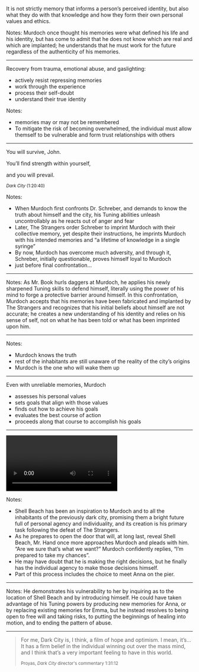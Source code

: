 It is not strictly memory that informs a person’s perceived identity, but also what they do with that knowledge and how they form their own personal values and ethics.

Notes:
Murdoch once thought his memories were what defined his life and his identity, but has come to admit that he does not know which are real and which are implanted; he understands that he must work for the future regardless of the authenticity of his memories.

---

Recovery from trauma, emotional abuse, and gaslighting:

- actively resist repressing memories <!-- .element: class="fragment" -->
- work through the experience <!-- .element: class="fragment" -->
- process their self-doubt <!-- .element: class="fragment" -->
- understand their true identity <!-- .element: class="fragment" -->

Notes:
- memories may or may not be remembered
- To mitigate the risk of becoming overwhelmed, the individual must allow themself to be vulnerable and form trust relationships with others

---

<!-- .slide: data-background-image="images/screen-schreber-remember.png" class="right" -->

<div class="fragment" markdown="1">

You will survive, John.

You’ll find strength within yourself,

and you will prevail.

<small class="citation"><cite>Dark City</cite> (1:20:40)</small>

</div>

Notes:
- When Murdoch first confronts Dr. Schreber, and demands to know the truth about himself and the city, his Tuning abilities unleash uncontrollably as he reacts out of anger and fear
- Later, The Strangers order Schreber to imprint Murdoch with their collective memory, yet despite their instructions, he imprints Murdoch with his intended memories and “a lifetime of knowledge in a single syringe”
- By now, Murdoch has overcome much adversity, and through it, Schreber, initially questionable, proves himself loyal to Murdoch
- just before final confrontation...

---

<!-- .slide: data-background-image="images/screen-daggers.png" -->

Notes:
As Mr. Book hurls daggers at Murdoch, he applies his newly sharpened Tuning skills to defend himself, literally using the power of his mind to forge a protective barrier around himself. In this confrontation, Murdoch accepts that his memories have been fabricated and implanted by The Strangers and recognizes that his initial beliefs about himself are not accurate; he creates a new understanding of his identity and relies on his sense of self, not on what he has been told or what has been imprinted upon him.

---

<!-- .slide: data-background-image="video/city-revealed.gif" -->

Notes:
- Murdoch knows the truth
- rest of the inhabitants are still unaware of the reality of the city’s origins
- Murdoch is the one who will wake them up

---

Even with unreliable memories, Murdoch

- assesses his personal values <!-- .element: class="fragment" -->
- sets goals that align with those values <!-- .element: class="fragment" -->
- finds out how to achieve his goals <!-- .element: class="fragment" -->
- evaluates the best course of action <!-- .element: class="fragment" -->
- proceeds along that course to accomplish his goals <!-- .element: class="fragment" -->

---

<video data-autoplay data-src="video/fix-things.mp4"></video>

Notes:
- Shell Beach has been an inspiration to Murdoch and to all the inhabitants of the previously dark city, promising them a bright future full of personal agency and individuality, and its creation is his primary task following the defeat of The Strangers.
- As he prepares to open the door that will, at long last, reveal Shell Beach, Mr. Hand once more approaches Murdoch and pleads with him. “Are we sure that’s what we want?” Murdoch confidently replies, “I’m prepared to take my chances”.
- He may have doubt that he is making the right decisions, but he finally has the individual agency to make those decisions himself.
- Part of this process includes the choice to meet Anna on the pier.

---

<!-- .slide: data-background-image="images/screen-anna-pier.png" -->

Notes:
He demonstrates his vulnerability to her by inquiring as to the location of Shell Beach and by introducing himself. He could have taken advantage of his Tuning powers by producing new memories for Anna, or by replacing existing memories for Emma, but he instead resolves to being open to free will and taking risks, to putting the beginnings of healing into motion, and to ending the pattern of abuse.

---

> For me, Dark City is, I think, a film of hope and optimism. I mean, it’s... It has a firm belief in the individual winning out over the mass mind, and I think that’s a very important feeling to have in this world.
>
> <small class="citation">Proyas, <cite>Dark City</cite> director's commentary 1:31:12</small>
